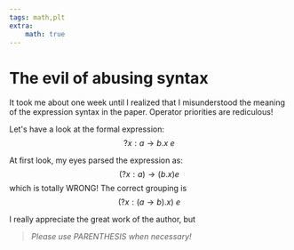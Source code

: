 ```yaml
---
tags: math,plt
extra:
    math: true
---
```

# The evil of abusing syntax

It took me about one week until I realized that I misunderstood the meaning of the expression syntax in the paper.
Operator priorities are rediculous!

Let's have a look at the formal expression:
$$
?x:a \rightarrow b.x\ e
$$

At first look, my eyes parsed the expression as:
$$
(?x:a) \rightarrow (b.x) e
$$
which is totally WRONG!
The correct grouping is
$$
(?x:(a \rightarrow b).x)\ e
$$

I really appreciate the great work of the author, but
> *Please use PARENTHESIS when necessary!*